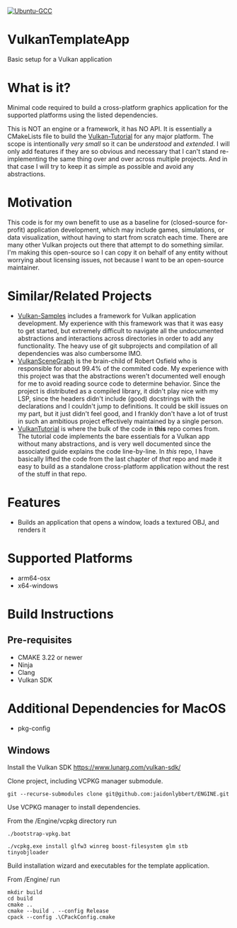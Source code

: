[![Ubuntu-GCC](https://github.com/jaidonlybbert/ENGINE/actions/workflows/ubuntu-gcc.yml/badge.svg?branch=main)](https://github.com/jaidonlybbert/ENGINE/actions/workflows/ubuntu-gcc.yml)
# VulkanTemplateApp
Basic setup for a Vulkan application

# What is it?
Minimal code required to build a cross-platform graphics application for the supported platforms using the listed dependencies.

This is NOT an engine or a framework, it has NO API. It is essentially a CMakeLists file to build the [Vulkan-Tutorial](https://vulkan-tutorial.com) for any major platform. The scope is intentionally *very small* so it can be *understood* and *extended*. I will only add features if they are so obvious and necessary that I can't stand re-implementing the same thing over and over across multiple projects. And in that case I will try to keep it as simple as possible and avoid any abstractions.

# Motivation
This code is for my own benefit to use as a baseline for (closed-source for-profit) application development, which may include games, simulations, or data visualization, without having to start from scratch each time. There are many other Vulkan projects out there that attempt to do something similar. I'm making this open-source so I can copy it on behalf of any entity without worrying about licensing issues, not because I want to be an open-source maintainer.

# Similar/Related Projects
* [Vulkan-Samples](https://github.com/KhronosGroup/Vulkan-Samples) includes a framework for Vulkan application development. My experience with this framework was that it was easy to get started, but extremely difficult to navigate all the undocumented abstractions and interactions across directories in order to add any functionality. The heavy use of git subprojects and compilation of all dependencies was also cumbersome IMO.
* [VulkanSceneGraph](https://github.com/vsg-dev/VulkanSceneGraph) is the brain-child of Robert Osfield who is responsible for about 99.4% of the commited code. My experience with this project was that the abstractions weren't documented well enough for me to avoid reading source code to determine behavior. Since the project is distributed as a compiled library, it didn't play nice with my LSP, since the headers didn't include (good) docstrings with the declarations and I couldn't jump to definitions. It could be skill issues on my part, but it just didn't feel good, and I frankly don't have a lot of trust in such an ambitious project effectively maintained by a single person.
* [VulkanTutorial](https://github.com/Overv/VulkanTutorial) is where the bulk of the code in **this** repo comes from. The tutorial code implements the bare essentials for a Vulkan app without many abstractions, and is very well documented since the associated guide explains the code line-by-line. In *this* repo, I have basically lifted the code from the last chapter of *that* repo and made it easy to build as a standalone cross-platform application without the rest of the stuff in that repo.

# Features
- Builds an application that opens a window, loads a textured OBJ, and renders it

# Supported Platforms
- arm64-osx
- x64-windows

# Build Instructions
## Pre-requisites
- CMAKE 3.22 or newer
- Ninja
- Clang
- Vulkan SDK

# Additional Dependencies for MacOS
- pkg-config

## Windows

Install the Vulkan SDK https://www.lunarg.com/vulkan-sdk/

Clone project, including VCPKG manager submodule.
```
git --recurse-submodules clone git@github.com:jaidonlybbert/ENGINE.git
```

Use VCPKG manager to install dependencies.

From the /Engine/vcpkg directory run

```
./bootstrap-vpkg.bat

./vcpkg.exe install glfw3 winreg boost-filesystem glm stb tinyobjloader
```

Build installation wizard and executables for the template application.

From /Engine/ run

```
mkdir build
cd build
cmake ..
cmake --build . --config Release
cpack --config .\CPackConfig.cmake
```

